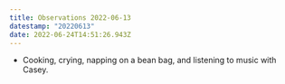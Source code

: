 ```yaml
---
title: Observations 2022-06-13
datestamp: "20220613"
date: 2022-06-24T14:51:26.943Z
---
```

- Cooking, crying, napping on a bean bag, and listening to music with Casey.